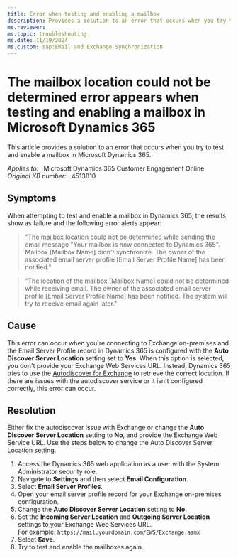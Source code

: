 ```yaml
---
title: Error when testing and enabling a mailbox
description: Provides a solution to an error that occurs when you try to test and enable a mailbox.
ms.reviewer: 
ms.topic: troubleshooting
ms.date: 11/19/2024
ms.custom: sap:Email and Exchange Synchronization
---
```

# The mailbox location could not be determined error appears when testing and enabling a mailbox in Microsoft Dynamics 365

This article provides a solution to an error that occurs when you try to test and enable a mailbox in Microsoft Dynamics 365.

_Applies to:_ &nbsp; Microsoft Dynamics 365 Customer Engagement Online  
_Original KB number:_ &nbsp; 4513810

## Symptoms

When attempting to test and enable a mailbox in Dynamics 365, the results show as failure and the following error alerts appear:

> "The mailbox location could not be determined while sending the email message "Your mailbox is now connected to Dynamics 365". Mailbox [Mailbox Name] didn't synchronize. The owner of the associated email server profile [Email Server Profile Name] has been notified."

> "The location of the mailbox [Mailbox Name] could not be determined while receiving email. The owner of the associated email server profile [Email Server Profile Name] has been notified. The system will try to receive email again later."

## Cause

This error can occur when you're connecting to Exchange on-premises and the Email Server Profile record in Dynamics 365 is configured with the **Auto Discover Server Location** setting set to **Yes**. When this option is selected, you don't provide your Exchange Web Services URL. Instead, Dynamics 365 tries to use the [Autodiscover for Exchange](/exchange/client-developer/exchange-web-services/autodiscover-for-exchange) to retrieve the correct location. If there are issues with the autodiscover service or it isn't configured correctly, this error can occur.

## Resolution

Either fix the autodiscover issue with Exchange or change the **Auto Discover Server Location** setting to **No**, and provide the Exchange Web Service URL. Use the steps below to change the Auto Discover Server Location setting.

1. Access the Dynamics 365 web application as a user with the System Administrator security role.
2. Navigate to **Settings** and then select **Email Configuration**.
3. Select **Email Server Profiles**.
4. Open your email server profile record for your Exchange on-premises configuration.
5. Change the **Auto Discover Server Location** setting to **No.**  
6. Set the **Incoming Server Location** and **Outgoing Server Location** settings to your Exchange Web Services URL.  
    For example: `https://mail.yourdomain.com/EWS/Exchange.asmx`
7. Select **Save**.
8. Try to test and enable the mailboxes again.
